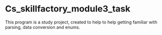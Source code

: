 # Cs_skillfactory_module3_task
This program is a study project, created to help to help getting familiar with parsing, data conversion and enums.
